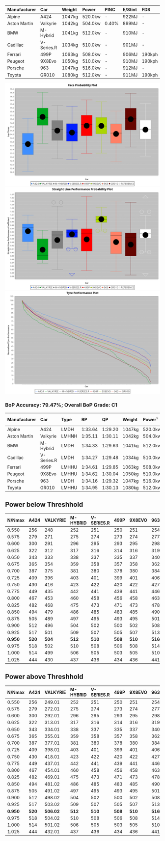 | Manufacturer | Car        | Weight | Power   | PINC    | E/Stint | FDS     |
|:-|:-|:-|:-|:-|:-|:-|
| Alpine       | A424       | 1047kg | 520.0kw |    -    | 922MJ   |    -    |
| Aston Martin | Valkyrie   | 1042kg | 504.0kw | 0.40%   | 899MJ   |    -    |
| BMW          | M-Hybrid   | 1041kg | 512.0kw |    -    | 910MJ   |    -    |
| Cadillac     | V-Series.R | 1034kg | 510.0kw |    -    | 901MJ   |    -    |
| Ferrari      | 499P       | 1063kg | 508.0kw |    -    | 906MJ   | 190kph  |
| Peugeot      | 9X8Evo     | 1050kg | 510.0kw |    -    | 910MJ   | 190kph  |
| Porsche      | 963        | 1047kg | 516.0kw |    -    | 912MJ   |    -    |
| Toyota       | GR010      | 1080kg | 512.0kw |    -    | 911MJ   | 190kph  |

![PACECHART](./IMG/CUSTOM.png)
![STRAIGHTLINEPERFORMANCECHART](./IMG/CUSTOM_sp.png)
![TYREPERFORMANCECHART](./IMG/CUSTOM_tw.png)

### BoP Accuracy: 79.47%; Overall BoP Grade: C1
| Manufacturer | Car        | Type  | RP      | QP      | Weight | Power¹  | Threshhold | PINC    | Power²   | E/Stint | AVG Vmax  | FDS     | RDLC | L/Stint | BOP-Grade | Model Accuracy | Model Points | Match% | SimDiff |
|:-|:-|:-|:-|:-|:-|:-|:-|:-|:-|:-|:-|:-|:-|:-|:-|:-|:-|:-|:-|
| Alpine       | A424       | LMDH  | 1:33.64 | 1:29.20 | 1047kg | 520.0kw | 210.0kph   |    -    | 520.00kw |  922MJ  | 308.07kph |    -    | 1.02 | 37      | -E1       | 97.47%         | 1810         | 55.57% | -0.10   |
| Aston Martin | Valkyrie   | LMHNH | 1:35.11 | 1:30.11 | 1042kg | 504.0kw | 250.0kph   | 0.40%   | 506.00kw |  899MJ  | 296.60kph |    -    | 1.03 | 37      | +E2       | 100.00%        | 466          | 53.30% | -0.13   |
| BMW          | M-Hybrid   | LMDH  | 1:34.33 | 1:29.63 | 1041kg | 512.0kw | 210.0kph   |    -    | 512.00kw |  910MJ  | 302.69kph |    -    | 1.03 | 37      | -A2       | 100.00%        | 3339         | 93.49% | +0.16   |
| Cadillac     | V-Series.R | LMDH  | 1:34.27 | 1:29.48 | 1034kg | 510.0kw | 210.0kph   |    -    | 510.00kw |  901MJ  | 303.61kph |    -    | 1.04 | 37      | -A2       | 99.00%         | 6039         | 91.14% | +0.06   |
| Ferrari      | 499P       | LMHHU | 1:34.61 | 1:29.85 | 1063kg | 508.0kw | 210.0kph   |    -    | 508.00kw |  906MJ  | 300.87kph | 190kph  | 1.04 | 37      | ~A1       | 99.56%         | 7418         | 96.77% | -0.19   |
| Peugeot      | 9X8Evo     | LMHHU | 1:34.62 | 1:30.04 | 1050kg | 510.0kw | 210.0kph   |    -    | 510.00kw |  910MJ  | 311.77kph | 190kph  | 1.01 | 37      | +A2       | 100.00%        | 1889         | 93.87% | -0.07   |
| Porsche      | 963        | LMDH  | 1:34.16 | 1:29.32 | 1047kg | 516.0kw | 210.0kph   |    -    | 516.00kw |  912MJ  | 301.17kph |    -    | 1.03 | 37      | -B2       | 100.00%        | 14574        | 80.54% | +0.29   |
| Toyota       | GR010      | LMHHU | 1:34.95 | 1:30.13 | 1080kg | 512.0kw | 210.0kph   |    -    | 512.00kw |  911MJ  | 297.89kph | 190kph  | 1.03 | 37      | +C2       | 97.78%         | 5323         | 71.05% | -0.03   |

## Power below Threshhold
| N/Nmax    | A424    | VALKYRIE | M-HYBRID | V-SERIES.R | 499P    | 9X8EVO  | 963     | GR010   |
|:-|:-|:-|:-|:-|:-|:-|:-|:-|
|  0.550    |  256    |  248     |  252     |  251       |  250    |  251    |  254    |  252    |
|  0.575    |  279    |  271     |  275     |  274       |  273    |  274    |  277    |  275    |
|  0.600    |  300    |  291     |  296     |  295       |  293    |  295    |  298    |  296    |
|  0.625    |  322    |  312     |  317     |  316       |  314    |  316    |  319    |  317    |
|  0.650    |  343    |  333     |  338     |  337       |  335    |  337    |  340    |  338    |
|  0.675    |  365    |  354     |  359     |  358       |  357    |  358    |  362    |  359    |
|  0.700    |  387    |  375     |  381     |  380       |  378    |  380    |  384    |  381    |
|  0.725    |  409    |  396     |  403     |  401       |  399    |  401    |  406    |  403    |
|  0.750    |  430    |  416     |  423     |  422       |  420    |  422    |  427    |  423    |
|  0.775    |  449    |  435     |  442     |  441       |  439    |  441    |  446    |  442    |
|  0.800    |  467    |  453     |  460     |  458       |  456    |  458    |  463    |  460    |
|  0.825    |  482    |  468     |  475     |  473       |  471    |  473    |  478    |  475    |
|  0.850    |  494    |  479     |  486     |  485       |  483    |  485    |  490    |  486    |
|  0.875    |  505    |  489     |  497     |  495       |  493    |  495    |  501    |  497    |
|  0.900    |  512    |  496     |  504     |  502       |  500    |  502    |  508    |  504    |
|  0.925    |  517    |  501     |  509     |  507       |  505    |  507    |  513    |  509    |
| **0.950** | **520** | **504**  | **512**  | **510**    | **508** | **510** | **516** | **512** |
|  0.975    |  518    |  502     |  510     |  508       |  506    |  508    |  514    |  510    |
|  1.000    |  514    |  499     |  506     |  505       |  503    |  505    |  510    |  506    |
|  1.025    |  444    |  430     |  437     |  436       |  434    |  436    |  441    |  437    |

## Power above Threshhold
| N/Nmax    | A424    | VALKYRIE   | M-HYBRID | V-SERIES.R | 499P    | 9X8EVO  | 963     | GR010   |
|:-|:-|:-|:-|:-|:-|:-|:-|:-|
|  0.550    |  256    |  249.01    |  252     |  251       |  250    |  251    |  254    |  252    |
|  0.575    |  279    |  272.01    |  275     |  274       |  273    |  274    |  277    |  275    |
|  0.600    |  300    |  292.01    |  296     |  295       |  293    |  295    |  298    |  296    |
|  0.625    |  322    |  313.01    |  317     |  316       |  314    |  316    |  319    |  317    |
|  0.650    |  343    |  334.01    |  338     |  337       |  335    |  337    |  340    |  338    |
|  0.675    |  365    |  355.01    |  359     |  358       |  357    |  358    |  362    |  359    |
|  0.700    |  387    |  377.01    |  381     |  380       |  378    |  380    |  384    |  381    |
|  0.725    |  409    |  398.01    |  403     |  401       |  399    |  401    |  406    |  403    |
|  0.750    |  430    |  418.01    |  423     |  422       |  420    |  422    |  427    |  423    |
|  0.775    |  449    |  437.01    |  442     |  441       |  439    |  441    |  446    |  442    |
|  0.800    |  467    |  454.01    |  460     |  458       |  456    |  458    |  463    |  460    |
|  0.825    |  482    |  469.01    |  475     |  473       |  471    |  473    |  478    |  475    |
|  0.850    |  494    |  481.02    |  486     |  485       |  483    |  485    |  490    |  486    |
|  0.875    |  505    |  491.02    |  497     |  495       |  493    |  495    |  501    |  497    |
|  0.900    |  512    |  498.02    |  504     |  502       |  500    |  502    |  508    |  504    |
|  0.925    |  517    |  503.02    |  509     |  507       |  505    |  507    |  513    |  509    |
| **0.950** | **520** | **506.02** | **512**  | **510**    | **508** | **510** | **516** | **512** |
|  0.975    |  518    |  504.02    |  510     |  508       |  506    |  508    |  514    |  510    |
|  1.000    |  514    |  501.02    |  506     |  505       |  503    |  505    |  510    |  506    |
|  1.025    |  444    |  432.01    |  437     |  436       |  434    |  436    |  441    |  437    |
